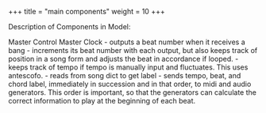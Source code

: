 +++
title = "main components"
weight = 10
+++

Description of Components in Model:

Master Control
	Master Clock
	- outputs a beat number when it receives a bang
	- increments its beat number with each output, but also keeps track of position in a song form and adjusts the beat in accordance if looped.
	- keeps track of tempo if tempo is manually input and fluctuates. This uses antescofo.
	- reads from song dict to get label
	- sends tempo, beat, and chord label, immediately in succession and in that order, to midi and audio generators. This order is important,  so that the generators can calculate the correct information to play at the beginning of each beat.  